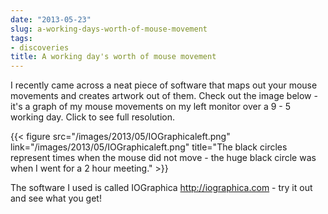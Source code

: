 ```yaml
---
date: "2013-05-23"
slug: a-working-days-worth-of-mouse-movement
tags:
- discoveries
title: A working day's worth of mouse movement
---
```


I recently came across a neat piece of software that maps out your mouse movements and creates artwork out of them. Check out the image below - it's a graph of my mouse movements on my left monitor over a 9 - 5 working day. Click to see full resolution.

{{< figure src="/images/2013/05/IOGraphicaleft.png" link="/images/2013/05/IOGraphicaleft.png" title="The black circles represent times when the mouse did not move - the huge black circle was when I went for a 2 hour meeting." >}}
<!--more-->
The software I used is called IOGraphica http://iographica.com - try it out and see what you get!
